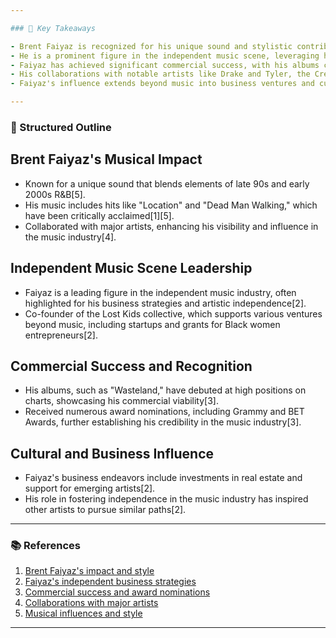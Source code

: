 ```yaml
---

### 📌 Key Takeaways

- Brent Faiyaz is recognized for his unique sound and stylistic contribution to the music industry, particularly in R&B[1].
- He is a prominent figure in the independent music scene, leveraging his business acumen to support other artists and entrepreneurs[2].
- Faiyaz has achieved significant commercial success, with his albums charting highly and receiving critical acclaim[3].
- His collaborations with notable artists like Drake and Tyler, the Creator have bolstered his status in the industry[4].
- Faiyaz's influence extends beyond music into business ventures and cultural impact, especially among independent artists[2].

---
```


### 🧠 Structured Outline

## Brent Faiyaz's Musical Impact
- Known for a unique sound that blends elements of late 90s and early 2000s R&B[5].
- His music includes hits like "Location" and "Dead Man Walking," which have been critically acclaimed[1][5].
- Collaborated with major artists, enhancing his visibility and influence in the music industry[4].

## Independent Music Scene Leadership
- Faiyaz is a leading figure in the independent music industry, often highlighted for his business strategies and artistic independence[2].
- Co-founder of the Lost Kids collective, which supports various ventures beyond music, including startups and grants for Black women entrepreneurs[2].

## Commercial Success and Recognition
- His albums, such as "Wasteland," have debuted at high positions on charts, showcasing his commercial viability[3].
- Received numerous award nominations, including Grammy and BET Awards, further establishing his credibility in the music industry[3].

## Cultural and Business Influence
- Faiyaz's business endeavors include investments in real estate and support for emerging artists[2].
- His role in fostering independence in the music industry has inspired other artists to pursue similar paths[2].

---

### 📚 References

1. [Brent Faiyaz's impact and style](https://www.lemon8-app.com/@missvanessa803_backup/7466485052512387630?region=us)
2. [Faiyaz's independent business strategies](https://www.billboard.com/music/rb-hip-hop/brent-faiyaz-iso-supremacy-billboard-cover-1235701633/)
3. [Commercial success and award nominations](https://en.wikipedia.org/wiki/Brent_Faiyaz)
4. [Collaborations with major artists](https://www.hotnewhiphop.com/677002-brent-faiyaz-collabs)
5. [Musical influences and style](https://www.reddit.com/r/hiphopheads/comments/lpscie/rb_artist_spotlight_brent_faiyaz/)

---